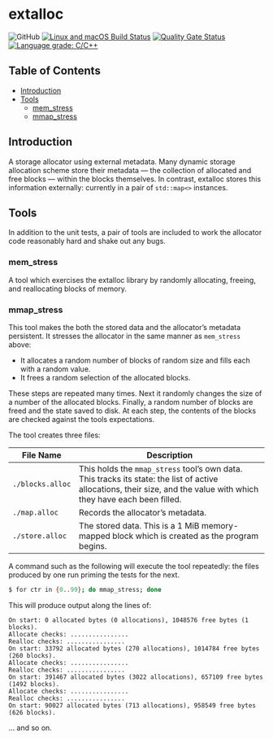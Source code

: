 # extalloc

![GitHub](https://img.shields.io/github/license/paulhuggett/extalloc)
[![Linux and macOS Build Status](https://api.travis-ci.com/paulhuggett/extalloc.svg?branch=master)](https://travis-ci.com/paulhuggett/extalloc)
[![Quality Gate Status](https://sonarcloud.io/api/project_badges/measure?project=paulhuggett_extalloc&metric=alert_status)](https://sonarcloud.io/dashboard?id=paulhuggett_extalloc)
[![Language grade: C/C++](https://img.shields.io/lgtm/grade/cpp/g/paulhuggett/extalloc.svg?logo=lgtm&logoWidth=18)](https://lgtm.com/projects/g/paulhuggett/extalloc/context:cpp)

## Table of Contents

*   [Introduction](#introduction)
*   [Tools](#tools)
    *   [mem\_stress](#mem_stress)
    *   [mmap\_stress](#mmap_stress)


## Introduction

A storage allocator using external metadata. Many dynamic storage allocation scheme store their metadata — the collection of allocated and free blocks — within the blocks themselves. In contrast, extalloc stores this information externally: currently in a pair of `std::map<>` instances.

## Tools

In addition to the unit tests, a pair of tools are included to work the allocator code reasonably hard and shake out any bugs.

### mem_stress

A tool which exercises the extalloc library by randomly allocating, freeing, and reallocating blocks of memory.

### mmap_stress

This tool makes the both the stored data and the allocator’s metadata persistent.  It stresses the allocator in the same manner as `mem_stress` above: 

-   It allocates a random number of blocks of random size and fills each with a random value.
-   It frees a random selection of the allocated blocks.

These steps are repeated many times. Next it randomly changes the size of a number of the allocated blocks. Finally, a random number of blocks are freed and the state saved to disk. At each step, the contents of the blocks are checked against the tools expectations.

The tool creates three files:

| File Name        | Description   |
| ---------------- | ------------- |
| `./blocks.alloc` | This holds the `mmap_stress` tool’s own data. This tracks its state: the list of active allocations, their size, and the value with which they have each been filled. |
| `./map.alloc`    | Records the allocator’s metadata. |
| `./store.alloc`  | The stored data. This is a 1 MiB memory-mapped block which is created as the program begins. |

A command such as the following will execute the tool repeatedly: the files produced by one run priming the tests for the next. 

~~~~bash
$ for ctr in {0..99}; do mmap_stress; done
~~~~

This will produce output along the lines of:

~~~~
On start: 0 allocated bytes (0 allocations), 1048576 free bytes (1 blocks).
Allocate checks: ................
Realloc checks: ................
On start: 33792 allocated bytes (270 allocations), 1014784 free bytes (260 blocks).
Allocate checks: ................
Realloc checks: ................
On start: 391467 allocated bytes (3022 allocations), 657109 free bytes (1492 blocks).
Allocate checks: ................
Realloc checks: ................
On start: 90027 allocated bytes (713 allocations), 958549 free bytes (626 blocks).
~~~~
… and so on.
